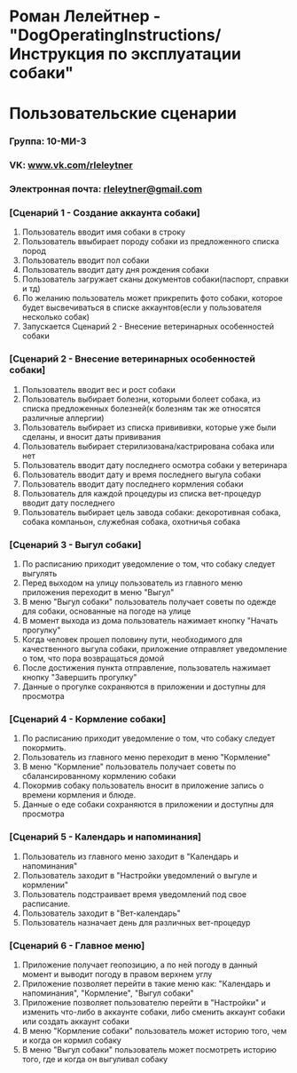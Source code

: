 # Роман Лелейтнер - "DogOperatingInstructions/Инструкция по эксплуатации собаки"
# Пользовательские сценарии

### Группа: 10-МИ-3
### VK: www.vk.com/rleleytner
### Электронная почта: rleleytner@gmail.com


### [Сценарий 1 - Создание аккаунта собаки]

1. Пользователь вводит имя собаки в строку
2. Пользователь ввыбирает породу собаки из предложенного списка пород
3. Пользователь вводит пол собаки
4. Пользователь вводит дату дня рождения собаки
5. Пользователь загружает сканы документов собаки(паспорт, справки и тд)
6. По желанию пользователь может прикрепить фото собаки, которое будет высвечиваться в списке аккаунтов(если у пользователя несколько собак)
7. Запускается Сценарий 2 - Внесение ветеринарных особенностей собаки


### [Сценарий 2 - Внесение ветеринарных особенностей собаки]

1. Пользователь вводит вес и рост собаки
2. Пользователь выбирает болезни, которыми болеет собака, из списка предложенных болезней(к болезням так же относятся различные аллергии)
3. Пользователь выбирает из списка привививки, которые уже были сделаны, и вносит даты прививания
4. Пользователь выбирает стерилизована/кастрирована собака или нет
5. Пользователь вводит дату последнего осмотра собаки у ветеринара
6. Пользователь вводит дату и время последнего выгула собаки
7. Пользователь вводит дату последнего кормления собаки
9. Пользователь для каждой процедуры из списка вет-процедур вводит дату последнего
8. Пользователь выбирает цель завода собаки: декоротивная собака, собака компаньон, служебная собака, охотничья собака 

### [Сценарий 3 - Выгул собаки]

1. По расписанию приходит уведомление о том, что собаку следует выгулять 
2. Перед выходом на улицу пользователь из главного меню приложения переходит в меню "Выгул"
3. В меню "Выгул собаки" пользователь получает советы по одежде для собаки, основанные на погоде на улице
4. В момент выхода из дома пользователь нажимает кнопку "Начать прогулку"
5. Когда человек прошел половину пути, необходимого для качественного выгула собаки, приложение отправляет уведомление о том, что пора возвращаться домой
6. После достижения пункта отправление, пользователь нажимает кнопку "Завершить прогулку"
7. Данные о прогулке сохраняются в приложении и доступны для просмотра

### [Сценарий  4 - Кормление собаки]

1. По расписанию приходит уведомление о том, что собаку следует покормить.
2. Пользователь из главного меню переходит в меню "Кормление"
3. В меню "Кормление" пользователь получает советы по сбалансированному кормлению собаки
4. Покормив собаку пользователь вносит в приложение запись о времени кормления и блюде.
5. Данные о еде собаки сохраняются в приложении и доступны для просмотра

### [Сценарий 5 - Календарь и напоминания]

1. Пользователь из главного меню заходит в "Календарь и напоминания"
2. Пользователь заходит в "Настройки уведомлений о выгуле и кормлении"
3. Пользователь подстраивает время уведомлений под свое расписание.
4. Пользователь заходит в "Вет-календарь"
5. Пользователь назначает день для различных вет-процедур

### [Сценарий 6 - Главное меню]

1. Приложение получает геопозицию, а по ней погоду в данный момент и выводит погоду в правом верхнем углу
2. Приложение позволяет перейти в такие меню как: "Календарь и напоминания", "Кормление", "Выгул собаки"
3. Приложение позволяет пользователю перейти в "Настройки" и изменить что-либо в аккаунте собаки, либо сменить аккаунт собаки или создать аккаунт собаки
4. В меню "Кормление собаки" пользователь может историю того, чем и когда он кормил собаку
5. В меню "Выгул собаки" пользователь может посмотреть историю того, где и когда он выгуливал собаку
